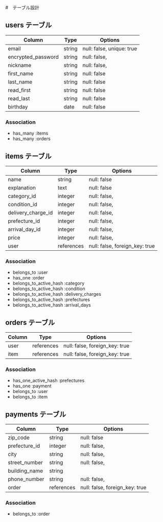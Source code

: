 #　テーブル設計

## users テーブル

| Column             | Type   | Options                   | 
| ------------------ | ------ | ------------------------- |
| email              | string | null: false, unique: true |
| encrypted_password | string | null: false,              |
| nickname           | string | null: false,              |
| first_name         | string | null: false               |
| last_name          | string | null: false               |
| read_first         | string | null: false               |
| read_last          | string | null: false               |
| birthday           | date   | null: false               |


### Association

- has_many :items
- has_many :orders


## items テーブル

| Column             | Type       | Options                        |
| -----------------  | ---------- | ------------------------------ |
| name               | string     | null: false                    |
| explanation        | text       | null: false                    |
| category_id        | integer    | null: false,                   |
| condition_id       | integer    | null: false,                   |
| delivery_charge_id | integer    | null: false,                   |
| prefecture_id      | integer    | null: false,                   |
| arrival_day_id     | integer    | null: false,                   |
| price              | integer    | null: false,                   |
| user               | references | null: false, foreign_key: true |


### Association

- belongs_to :user
- has_one :order
- belongs_to_active_hash :category
- belongs_to_active_hash :condition
- belongs_to_active_hash :delivery_charges
- belongs_to_active_hash :prefectures 
- belongs_to_active_hash :arrival_days



## orders テーブル

| Column           | Type       | Options                        |
| ---------------- | ---------- | ------------------------------ |
| user             | references | null: false, foreign_key: true |
| item             | references | null: false, foreign_key: true |


### Association

- has_one_active_hash :prefectures
- has_one :payment
- belongs_to :user
- belongs_to :item



## payments テーブル

| Column           | Type       | Options                        |
| ---------------- | ---------- | ------------------------------ |
| zip_code         | string     | null: false                    |
| prefecture_id    | integer    | null: false,                   |
| city             | string     | null: false,                   |
| street_number    | string     | null: false,                   |
| building_name    | string     |                                |
| phone_number     | string     | null: false,                   |
| order            | references | null: false, foreign_key: true |

### Association

- belongs_to :order
